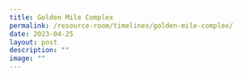 ```yaml
---
title: Golden Mile Complex
permalink: /resource-room/timelines/golden-mile-complex/
date: 2023-04-25
layout: post
description: ""
image: ""
---
```

